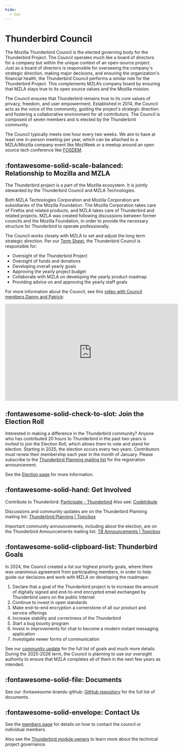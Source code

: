 ```yaml
---
hide:
  - toc
---
```


# Thunderbird Council

The Mozilla Thunderbird Council is the elected governing body for the Thunderbird Project. The Council operates much like a board of directors for a company but within the unique context of an open-source project. Just as a board of directors is responsible for overseeing the company's strategic direction, making major decisions, and ensuring the organization's financial health, the Thunderbird Council performs a similar role for the Thunderbird Project. This complements MZLA’s company board by ensuring that MZLA stays true to its open source values and the Mozilla mission.

The Council ensures that Thunderbird remains true to its core values of privacy, freedom, and user empowerment. Established in 2014, the Council acts as the voice of the community, guiding the project's strategic direction and fostering a collaborative environment for all contributors. The Council is composed of seven members and is elected by the Thunderbird community.

The Council typically meets one hour every two weeks. We aim to have at least one in-person meeting per year, which can be attached to a MZLA/Mozilla company event like MozWeek or a meetup around an open source tech conference like [FOSDEM](https://en.wikipedia.org/wiki/FOSDEM).

## :fontawesome-solid-scale-balanced: Relationship to Mozilla and MZLA
The Thunderbird project is a part of the Mozilla ecosystem. It is jointly stewarded by the Thunderbird Council and MZLA Technologies.

Both MZLA Technologies Corporation and Mozilla Corporation are subsidiaries of the Mozilla Foundation. The Mozilla Corporation takes care of Firefox and related products, and MZLA takes care of Thunderbird and related projects. MZLA was created following discussions between former councils and the Mozilla Foundation, in order to provide the necessary structure for Thunderbird to operate professionally.

The Council works closely with MZLA to set and adjust the long term strategic direction. Per our [Term Sheet](https://github.com/thunderbird/council-docs/blob/main/TERM_SHEET.md), the Thunderbird Council is responsible for:

* Oversight of the Thunderbird Project
* Oversight of funds and donations
* Developing overall yearly goals
* Approving the yearly project budget
* Collaborate with MZLA on developing the yearly product roadmap
* Providing advice on and approving the yearly staff goals

For more information about the Council, see this [video with Council members Danny and Patrick](https://blog.thunderbird.net/2024/09/video-learn-about-the-thunderbird-council/):
<iframe width="560" height="315" src="https://www.youtube.com/embed/BrovU3MsZzQ?si=5_qEuMdCEMFVX_MW" title="YouTube video player" frameborder="0" referrerpolicy="strict-origin-when-cross-origin" allowfullscreen></iframe>

## :fontawesome-solid-check-to-slot: Join the Election Roll
Interested in making a difference in the Thunderbird community? Anyone who has contributed 20 hours to Thunderbird in the past two years is invited to join the Election Roll, which allows them to vote and stand for election. Starting in 2025, the election occurs every two years. Contributors must renew their membership each year in the month of January. Please subscribe to the [Thunderbird Planning mailing list](https://thunderbird.topicbox.com/groups/planning) for the registration announcement.

See the [Election page](election.md) for more information.

## :fontawesome-solid-hand: Get Involved
Contribute to Thunderbird: [Participate - Thunderbird](https://www.thunderbird.net/participate/) Also see: [Codetribute](https://codetribute.mozilla.org/projects/thunderbird)

Discussions and community updates are on the Thunderbird Planning mailing list: [Thunderbird Planning | Topicbox](https://thunderbird.topicbox.com/groups/planning)

Important community announcements, including about the election, are on the Thunderbird Announcements mailing list: [TB Announcements | Topicbox](https://thunderbird.topicbox.com/groups/announcements)

## :fontawesome-solid-clipboard-list: Thunderbird Goals
In 2024, the Council created a list our highest priority goals, where there was unanimous agreement from participating members, in order to help guide our decisions and work with MZLA on developing the roadmaps:

1. Declare that a goal of the Thunderbird project is to increase the amount of digitally signed and end-to-end encrypted email exchanged by Thunderbird users on the public Internet
2. Continue to invest in open standards
3. Make end-to-end encryption a cornerstone of all our product and service offerings
4. Increase stability and correctness of the Thunderbird
5. Start a bug bounty program
6. Invest in improvements for chat to become a modern instant messaging application
7. Investigate newer forms of communication

See our [community update](https://thunderbird.topicbox.com/groups/planning/Td85d2de142aee525/thunderbird-council-community-update-2024-h2) for the full list of goals and much more details. During the 2025-2026 term, the Council is planning to use our oversight authority to ensure that MZLA completes all of them in the next few years as intended.

## :fontawesome-solid-file: Documents
See our :fontawesome-brands-github: [GitHub repository](https://github.com/thunderbird/council-docs) for the full list of documents.

## :fontawesome-solid-envelope: Contact Us
See the [members page](members.md) for details on how to contact the council or individual members.

Also see the [Thunderbird module owners](https://source-docs.thunderbird.net/en/latest/mots/) to
learn more about the technical project governance.
